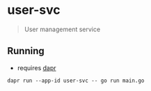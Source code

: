 # user-svc

> User management service

## Running
- requires [dapr](https://docs.dapr.io/getting-started/install-dapr-cli/)
```
dapr run --app-id user-svc -- go run main.go
```
